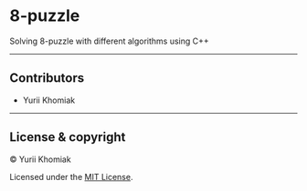 ﻿# 8-puzzle

Solving 8-puzzle with different algorithms using C++

---

## Contributors

- Yurii Khomiak

---

## License & copyright

© Yurii Khomiak

Licensed under the [MIT License](LICENSE).